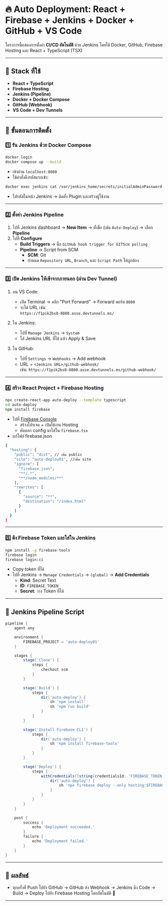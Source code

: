 # 🔥 Auto Deployment: React + Firebase + Jenkins + Docker + GitHub + VS Code

โครงการนี้แสดงการตั้งค่า **CI/CD อัตโนมัติ** ด้วย Jenkins โดยใช้ Docker, GitHub, Firebase Hosting และ React + TypeScript (TSX)

---

## 🧱 Stack ที่ใช้

- **React + TypeScript**
- **Firebase Hosting**
- **Jenkins (Pipeline)**
- **Docker + Docker Compose**
- **GitHub (Webhook)**
- **VS Code + Dev Tunnels**

---

## 🚧 ขั้นตอนการติดตั้ง

### 1️⃣ รัน Jenkins ด้วย Docker Compose

```bash
docker login
docker compose up --build
```

- เข้าผ่าน `localhost:8080`
- ใช้คำสั่งดึงรหัสแรกเข้า:

```bash
docker exec jenkins cat /var/jenkins_home/secrets/initialAdminPassword
```

- ใส่รหัสในหน้า Jenkins → ติดตั้ง Plugin และสร้างผู้ใช้งาน

---

### 2️⃣ ตั้งค่า Jenkins Pipeline

1. ไปที่ Jenkins dashboard → **New Item** → ตั้งชื่อ (เช่น `Auto-Deploy`) → เลือก **Pipeline**
2. ไปที่ **Configure**
   - **Build Triggers** → ติ๊ก `GitHub hook trigger for GITScm polling`
   - **Pipeline** → Script from SCM
     - **SCM**: Git
     - กำหนด `Repository URL`, `Branch`, และ `Script Path` ให้ถูกต้อง

---

### 3️⃣ เปิด Jenkins ให้เข้าจากภายนอก (ผ่าน Dev Tunnel)

1. บน VS Code:
   - เปิด Terminal → คลิก "Port Forward" → Forward พอร์ต `8080`
   - จะได้ URL เช่น:  
     `https://f1pik2bs0-8080.asse.devtunnels.ms/`

2. ใน Jenkins:
   - ไปที่ `Manage Jenkins` → `System`
   - ใส่ Jenkins URL ที่ได้ แล้ว Apply & Save

3. ใน GitHub:
   - ไปที่ `Settings` → `Webhooks` → Add webhook
   - URL = `<Jenkins URL>/github-webhook/`  
     เช่น: `https://f1pik2bs0-8080.asse.devtunnels.ms/github-webhook/`

---

### 4️⃣ สร้าง React Project + Firebase Hosting

```bash
npx create-react-app auto-deploy --template typescript
cd auto-deploy
npm install firebase
```

- ไปที่ [Firebase Console](https://console.firebase.google.com/)
  - สร้างโปรเจค + เปิดใช้งาน Hosting
  - คัดลอก config มาใส่ใน `firebase.tsx`
- แก้ไฟล์ firebase.json 
```bash
{
  "hosting": {
    "public": "dist", // เพิ่ม public
    "site": "auto-deploy01", //เพิ่ม site
    "ignore": [
      "firebase.json",
      "**/.*",
      "**/node_modules/**"
    ],
    "rewrites": [
      {
        "source": "**",
        "destination": "/index.html"
      }
    ]
  }
}

```
---

### 5️⃣ ดึง Firebase Token และใส่ใน Jenkins

```bash
npm install -g firebase-tools
firebase login
firebase login:ci
```

- Copy token ที่ได้
- ไปที่ Jenkins → `Manage Credentials` → `(global)` → **Add Credentials**
  - **Kind**: Secret Text
  - **ID**: `FIREBASE_TOKEN`
  - **Secret**: วาง Token ที่ได้

---

## 🚀 Jenkins Pipeline Script

```groovy
pipeline {
    agent any

    environment {
        FIREBASE_PROJECT = 'auto-deploy01'
    }

    stages {
        stage('Clone') {
            steps {
                checkout scm
            }
        }

        stage('Build') {
            steps {
                dir('auto-deploy') {
                    sh 'npm install'
                    sh 'npm run build'
                }
            }
        }

        stage('Install Firebase CLI') {
            steps {
                dir('auto-deploy') {
                    sh 'npm install firebase-tools'
                }
            }
        }

        stage('Deploy') {
            steps {
                withCredentials([string(credentialsId: 'FIREBASE_TOKEN', variable: 'FIREBASE_TOKEN')]) {
                    dir('auto-deploy') {
                        sh 'npx firebase deploy --only hosting:$FIREBASE_PROJECT --token $FIREBASE_TOKEN'
                    }
                }
            }
        }
    }

    post {
        success {
            echo 'Deployment succeeded.'
        }
        failure {
            echo 'Deployment failed.'
        }
    }
}
```

---

## 🎯 ผลลัพธ์

- ทุกครั้งที่ Push ไปยัง GitHub → GitHub ส่ง Webhook → Jenkins ดึง Code → Build → Deploy ไปยัง Firebase Hosting โดยอัตโนมัติ 🎉

---
